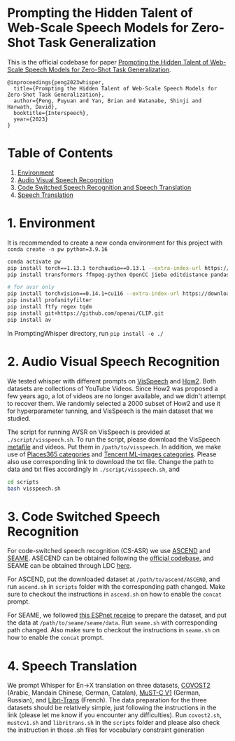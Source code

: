 
# Prompting the Hidden Talent of Web-Scale Speech Models for Zero-Shot Task Generalization
This is the official codebase for paper [Prompting the Hidden Talent of Web-Scale Speech Models
for Zero-Shot Task Generalization](https://arxiv.org/abs/2305.11095).

```
@inproceedings{peng2023whisper,
  title={Prompting the Hidden Talent of Web-Scale Speech Models for Zero-Shot Task Generalization},
  author={Peng, Puyuan and Yan, Brian and Watanabe, Shinji and Harwath, David},
  booktitle={Interspeech},
  year={2023}
}
```

# Table of Contents
1. [Environment](#1-environment)
2. [Audio Visual Speech Recognition](#2-audio-visual-speech-recognition)
3. [Code Switched Speech Recognition and Speech Translation](#3-code-switched-speech-recognition)
4. [Speech Translation](#4-speech-translation)


# 1. Environment
It is recommended to create a new conda environment for this project with `conda create -n pw python=3.9.16`

```bash
conda activate pw
pip install torch==1.13.1 torchaudio==0.13.1 --extra-index-url https://download.pytorch.org/whl/cu116
pip install transformers ffmpeg-python OpenCC jieba editdistance pandas inflect sacrebleu more-itertools 

# for avsr only
pip install torchvision==0.14.1+cu116 --extra-index-url https://download.pytorch.org/whl/cu116
pip install profanityfilter
pip install ftfy regex tqdm
pip install git+https://github.com/openai/CLIP.git
pip install av
```

In PromptingWhisper directory, run `pip install -e ./`

# 2. Audio Visual Speech Recognition
We tested whisper with different prompts on [VisSpeech](https://arxiv.org/abs/2206.07684) and [How2](https://arxiv.org/abs/1811.00347). Both datasets are collections of YouTube Videos. Since How2 was proposed a few years ago, a lot of videos are no longer available, and we didn't attempt to recover them. We randomly selected a 2000 subset of How2 and use it for hyperparameter tunning, and VisSpeech is the main dataset that we studied.

The script for running AVSR on VisSpeech is provided at `./script/visspeech.sh`. To run the script, please download the VisSpeech [metafile](https://gabeur.github.io/data/VisSpeech.zip) and videos. Put them in `/path/to/visspeech`. In addition, we make use of [Places365 categories](https://github.com/CSAILVision/places365/blob/master/categories_places365.txt) and [Tencent ML-images categories](https://github.com/Tencent/tencent-ml-images/blob/master/data/dictionary_and_semantic_hierarchy.txt). Please also use corresponding link to download the txt file. Change the path to data and txt files accordingly in `./script/visspeech.sh`, and

```bash
cd scripts
bash visspeech.sh
```

# 3. Code Switched Speech Recognition
For code-switched speech recognition (CS-ASR) we use [ASCEND](https://arxiv.org/abs/2112.06223) and [SEAME](https://www.isca-speech.org/archive/pdfs/interspeech_2010/lyu10_interspeech.pdf). ASECEND can be obtained following the [official codebase](https://github.com/HLTCHKUST/ASCEND), and SEAME can be obtained through LDC [here](https://catalog.ldc.upenn.edu/LDC2015S04).

For ASCEND, put the downloaded dataset at `/path/to/ascend/ASCEND`, and run `ascend.sh` in `scripts` folder with the corresponding path changed. Make sure to checkout the instructions in `ascend.sh` on how to enable the `concat` prompt.

For SEAME, we followed [this ESPnet receipe](https://github.com/espnet/espnet/tree/master/egs2/seame/asr1) to prepare the dataset, and put the data at `/path/to/seame/seame/data`. Run `seame.sh` with corresponding path changed. Also make sure to checkout the instructions in `seame.sh` on how to enable the `concat` prompt.

# 4. Speech Translation
We prompt Whisper for En->X translation on three datasets, [COVOST2](https://github.com/facebookresearch/covost) (Arabic, Mandain Chinese, German, Catalan), [MuST-C V1](https://ict.fbk.eu/must-c/) (German, Russian), and [Libri-Trans](https://github.com/alicank/Translation-Augmented-LibriSpeech-Corpus) (French). The data preparation for the three datasets should be relatively simple, just following the instructions in the link (please let me know if you encounter any difficulties). Run `covost2.sh`, `mustcv1.sh` and `libritrans.sh` in the `scripts` folder and please also check the instruction in those .sh files for vocabulary constraint generation
